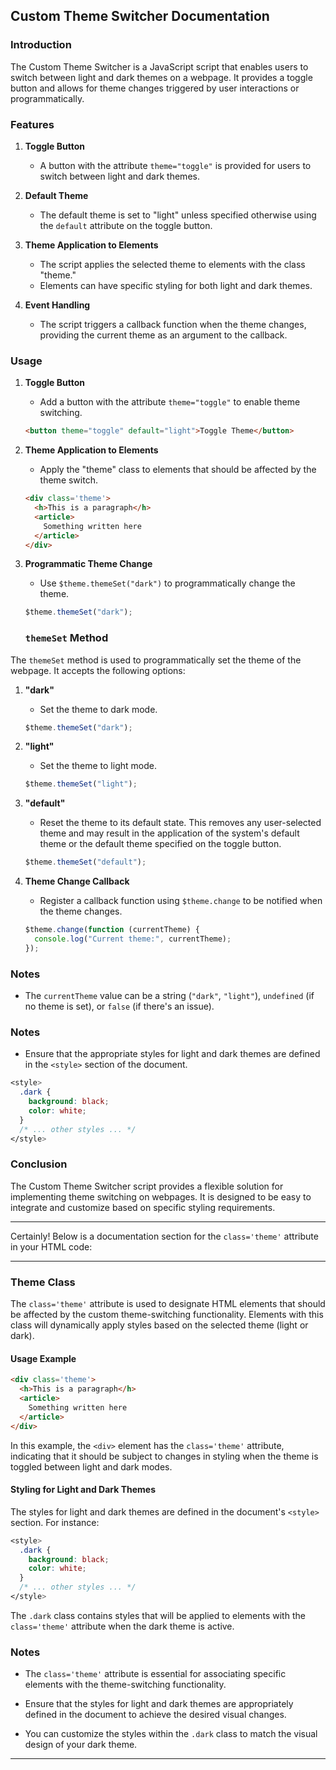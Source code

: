 ## Custom Theme Switcher Documentation

### Introduction

The Custom Theme Switcher is a JavaScript script that enables users to switch between light and dark themes on a webpage. It provides a toggle button and allows for theme changes triggered by user interactions or programmatically.

### Features

1. **Toggle Button**
   - A button with the attribute `theme="toggle"` is provided for users to switch between light and dark themes.

2. **Default Theme**
   - The default theme is set to "light" unless specified otherwise using the `default` attribute on the toggle button.

3. **Theme Application to Elements**
   - The script applies the selected theme to elements with the class "theme."
   - Elements can have specific styling for both light and dark themes.


5. **Event Handling**
   - The script triggers a callback function when the theme changes, providing the current theme as an argument to the callback.

### Usage

1. **Toggle Button**
   - Add a button with the attribute `theme="toggle"` to enable theme switching.

   ```html
   <button theme="toggle" default="light">Toggle Theme</button>
   ```

2. **Theme Application to Elements**
   - Apply the "theme" class to elements that should be affected by the theme switch.

   ```html
   <div class='theme'>
     <h>This is a paragraph</h>
     <article>
       Something written here
     </article>
   </div>
   ```

3. **Programmatic Theme Change**
   - Use `$theme.themeSet("dark")` to programmatically change the theme.

   ```javascript
   $theme.themeSet("dark");
   ```
   ### `themeSet` Method

The `themeSet` method is used to programmatically set the theme of the webpage. It accepts the following options:

1. **"dark"**
   - Set the theme to dark mode.

   ```javascript
   $theme.themeSet("dark");
   ```

2. **"light"**
   - Set the theme to light mode.

   ```javascript
   $theme.themeSet("light");
   ```

3. **"default"**
   - Reset the theme to its default state. This removes any user-selected theme and may result in the application of the system's default theme or the default theme specified on the toggle button.

   ```javascript
   $theme.themeSet("default");
   ```

4. **Theme Change Callback**
   - Register a callback function using `$theme.change` to be notified when the theme changes.

   ```javascript
   $theme.change(function (currentTheme) {
     console.log("Current theme:", currentTheme);
   });
   ```

### Notes

- The `currentTheme` value can be a string (`"dark"`, `"light"`), `undefined` (if no theme is set), or `false` (if there's an issue).


### Notes

- Ensure that the appropriate styles for light and dark themes are defined in the `<style>` section of the document.

```css
<style>
  .dark {
    background: black;
    color: white;
  }
  /* ... other styles ... */
</style>
```

### Conclusion

The Custom Theme Switcher script provides a flexible solution for implementing theme switching on webpages. It is designed to be easy to integrate and customize based on specific styling requirements.

---

Certainly! Below is a documentation section for the `class='theme'` attribute in your HTML code:

---

### Theme Class

The `class='theme'` attribute is used to designate HTML elements that should be affected by the custom theme-switching functionality. Elements with this class will dynamically apply styles based on the selected theme (light or dark).

#### Usage Example

```html
<div class='theme'>
  <h>This is a paragraph</h>
  <article>
    Something written here
  </article>
</div>
```

In this example, the `<div>` element has the `class='theme'` attribute, indicating that it should be subject to changes in styling when the theme is toggled between light and dark modes.

#### Styling for Light and Dark Themes

The styles for light and dark themes are defined in the document's `<style>` section. For instance:

```css
<style>
  .dark {
    background: black;
    color: white;
  }
  /* ... other styles ... */
</style>
```

The `.dark` class contains styles that will be applied to elements with the `class='theme'` attribute when the dark theme is active.

### Notes

- The `class='theme'` attribute is essential for associating specific elements with the theme-switching functionality.

- Ensure that the styles for light and dark themes are appropriately defined in the document to achieve the desired visual changes.

- You can customize the styles within the `.dark` class to match the visual design of your dark theme.

---


